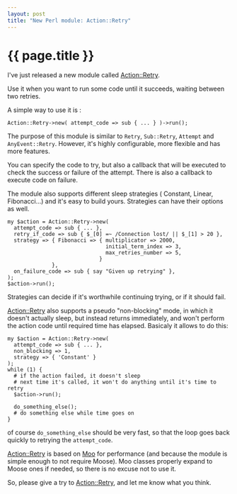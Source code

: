 ```yaml
---
layout: post
title: "New Perl module: Action::Retry"
---
```


# {{ page.title }}

I've just released a new module called
[Action::Retry](https://metacpan.org/module/Action::Retry).

Use it when you want to run some code until it succeeds, waiting between two
retries.

A simple way to use it is :

    Action::Retry->new( attempt_code => sub { ... } )->run();

The purpose of this module is similar to `Retry`, `Sub::Retry`, `Attempt` and
`AnyEvent::Retry`. However, it's highly configurable, more flexible and has
more features.

You can specify the code to try, but also a callback that will be executed to
check the success or failure of the attempt. There is also a callback to execute code on
failure.

The module also supports different sleep strategies ( Constant, Linear,
Fibonacci...) and it's easy to build yours. Strategies can have their options
as well.

    my $action = Action::Retry->new(
      attempt_code => sub { ... },
      retry_if_code => sub { $_[0] =~ /Connection lost/ || $_[1] > 20 },
      strategy => { Fibonacci => { multiplicator => 2000,
                                   initial_term_index => 3,
                                   max_retries_number => 5,
                                 }
                  },
      on_failure_code => sub { say "Given up retrying" },
    );
    $action->run();

Strategies can decide if it's worthwhile continuing trying, or if it should fail.

[Action::Retry](https://metacpan.org/module/Action::Retry) also supports a
pseudo "non-blocking" mode, in which it doesn't actually sleep, but instead
returns immediately, and won't perform the action code until required time has
elapsed. Basicaly it allows to do this:

    my $action = Action::Retry->new(
      attempt_code => sub { ... },
      non_blocking => 1,
      strategy => { 'Constant' }
    );
    while (1) {
      # if the action failed, it doesn't sleep
      # next time it's called, it won't do anything until it's time to retry
      $action->run();

      do_something_else();
      # do something else while time goes on
    }

of course `do_something_else` should be very fast, so that the loop goes back
quickly to retrying the `attempt_code`.

[Action::Retry](https://metacpan.org/module/Action::Retry) is based on
[Moo](https://metacpan.org/module/Moo) for performance (and because the module
is simple enough to not require Moose). Moo classes properly expand to Moose
ones if needed, so there is no excuse not to use it.

So, please give a try to
[Action::Retry](https://metacpan.org/module/Action::Retry), and let me know
what you think.

